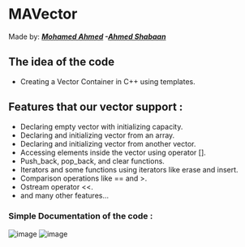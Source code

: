 # MAVector
Made by: ***[Mohamed Ahmed](https://github.com/3ab2wy1911) -[Ahmed Shabaan](https://github.com/sh3boo)*** 
## The idea of the code
* Creating a Vector Container in C++ using templates.
## Features that our vector support :
* Declaring empty vector with initializing capacity.
* Declaring and initializing vector from an array.
* Declaring and initializing vector from another vector.
* Accessing elements inside the vector using operator [].
* Push_back, pop_back, and clear functions.
* Iterators and some functions using iterators like erase and insert.
* Comparison operations like == and >.
* Ostream operator <<.
* and many other features...
### Simple Documentation of the code :
![image](https://user-images.githubusercontent.com/91838581/209567844-c84bf2e7-1c87-4ec4-9602-055bf2e72bbf.png)
![image](https://user-images.githubusercontent.com/91838581/209567944-c9a21c56-3598-4c47-9302-614213a2f1d1.png)
